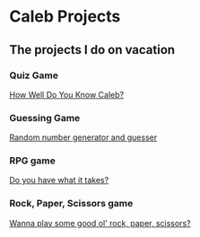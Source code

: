 # Caleb Projects
## The projects I do on vacation

### Quiz Game

[How Well Do You Know Caleb?](JavaScript-Projects/My-games/quiz-game.js)

### Guessing Game
[Random number generator and guesser](JavaScript-Projects/My-games/random-GG.js)

### RPG game 
[Do you have what it takes?](JavaScript-Projects/My-games/RPG-game.js)

### Rock, Paper, Scissors game
[Wanna play some good ol' rock, paper, scissors?](JavaScript-Projects/My-games/rockps.js)
